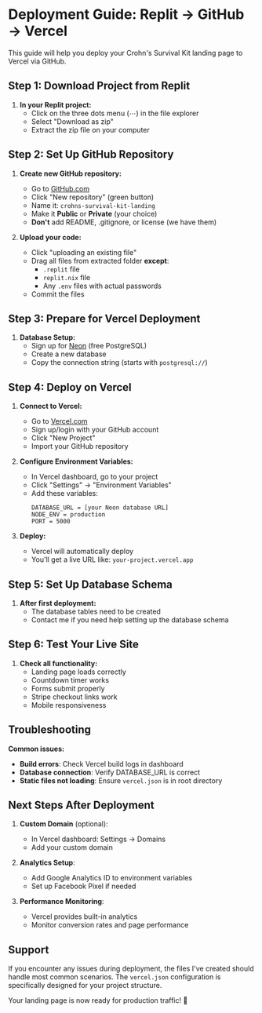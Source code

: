 # Deployment Guide: Replit → GitHub → Vercel

This guide will help you deploy your Crohn's Survival Kit landing page to Vercel via GitHub.

## Step 1: Download Project from Replit

1. **In your Replit project:**
   - Click on the three dots menu (⋯) in the file explorer
   - Select "Download as zip"
   - Extract the zip file on your computer

## Step 2: Set Up GitHub Repository

1. **Create new GitHub repository:**
   - Go to [GitHub.com](https://github.com)
   - Click "New repository" (green button)
   - Name it: `crohns-survival-kit-landing`
   - Make it **Public** or **Private** (your choice)
   - **Don't** add README, .gitignore, or license (we have them)

2. **Upload your code:**
   - Click "uploading an existing file"
   - Drag all files from extracted folder **except**:
     - `.replit` file
     - `replit.nix` file  
     - Any `.env` files with actual passwords
   - Commit the files

## Step 3: Prepare for Vercel Deployment

1. **Database Setup:**
   - Sign up for [Neon](https://neon.tech) (free PostgreSQL)
   - Create a new database
   - Copy the connection string (starts with `postgresql://`)

## Step 4: Deploy on Vercel

1. **Connect to Vercel:**
   - Go to [Vercel.com](https://vercel.com)
   - Sign up/login with your GitHub account
   - Click "New Project"
   - Import your GitHub repository

2. **Configure Environment Variables:**
   - In Vercel dashboard, go to your project
   - Click "Settings" → "Environment Variables"
   - Add these variables:
     ```
     DATABASE_URL = [your Neon database URL]
     NODE_ENV = production
     PORT = 5000
     ```

3. **Deploy:**
   - Vercel will automatically deploy
   - You'll get a live URL like: `your-project.vercel.app`

## Step 5: Set Up Database Schema

1. **After first deployment:**
   - The database tables need to be created
   - Contact me if you need help setting up the database schema

## Step 6: Test Your Live Site

1. **Check all functionality:**
   - Landing page loads correctly
   - Countdown timer works
   - Forms submit properly
   - Stripe checkout links work
   - Mobile responsiveness

## Troubleshooting

**Common issues:**
- **Build errors**: Check Vercel build logs in dashboard
- **Database connection**: Verify DATABASE_URL is correct
- **Static files not loading**: Ensure `vercel.json` is in root directory

## Next Steps After Deployment

1. **Custom Domain** (optional):
   - In Vercel dashboard: Settings → Domains
   - Add your custom domain

2. **Analytics Setup**:
   - Add Google Analytics ID to environment variables
   - Set up Facebook Pixel if needed

3. **Performance Monitoring**:
   - Vercel provides built-in analytics
   - Monitor conversion rates and page performance

## Support

If you encounter any issues during deployment, the files I've created should handle most common scenarios. The `vercel.json` configuration is specifically designed for your project structure.

Your landing page is now ready for production traffic! 🚀